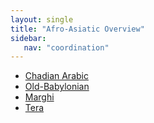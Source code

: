 ```yaml
---
layout: single
title: "Afro-Asiatic Overview"
sidebar:
   nav: "coordination"
---
```


- [Chadian Arabic](/coordination/cfiles/chadianarabic.pdf)
- [Old-Babylonian](/coordination/cfiles/oldbabylonian.pdf)
- [Marghi](/coordination/cfiles/marghi.pdf)
- [Tera](/coordination/cfiles/tera.pdf)